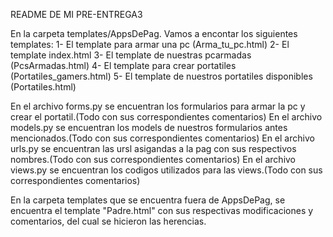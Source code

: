 README DE MI PRE-ENTREGA3

En la carpeta templates/AppsDePag. Vamos a encontar los siguientes templates:
 1- El template para armar una pc (Arma_tu_pc.html)
 2- El template index.html
 3- El template de nuestras pcarmadas (PcsArmadas.html)
 4- El template para crear portatiles (Portatiles_gamers.html)
 5- El template de nuestros portatiles disponibles (Portatiles.html)

En el archivo forms.py se encuentran los formularios para armar la pc y crear el portatil.(Todo con sus correspondientes comentarios)
En el archivo models.py se encuentran los models de nuestros formularios antes mencionados.(Todo con sus correspondientes comentarios)
En el archivo urls.py se encuentran las ursl asigandas a la pag con sus respectivos nombres.(Todo con sus correspondientes comentarios)
En el archivo views.py se encuentran los codigos utilizados para las views.(Todo con sus correspondientes comentarios)

En la carpeta templates que se encuentra fuera de AppsDePag, se encuentra el template "Padre.html" con sus respectivas modificaciones y comentarios, del cual se hicieron las herencias.






